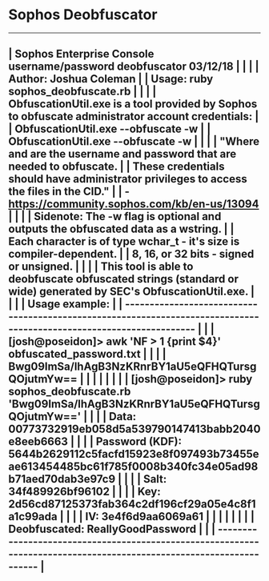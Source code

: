 # Sophos Deobfuscator
 ---------------------------------------------------------------------------------------------------------------------------------
| Sophos Enterprise Console username/password deobfuscator                                                               03/12/18 |
|                                                                                                                                 |
| Author: Joshua Coleman                                                                                                          |
| Usage:  ruby sophos_deobfuscate.rb <obfuscated>                                                                                 |
|                                                                                                                                 |
| ObfuscationUtil.exe is a tool provided by Sophos to obfuscate administrator account credentials:                                |
|   ObfuscationUtil.exe --obfuscate <USERNAME> -w                                                                                 |
|   ObfuscationUtil.exe --obfuscate <PASSWORD> -w                                                                                 |
|                                                                                                                                 |
|   "Where <USERNAME> and <PASSWORD> are the username and password that are needed to obfuscate.                                  |
|   These credentials should have administrator privileges to access the files in the CID."                                       |
|     - https://community.sophos.com/kb/en-us/13094                                                                               |
|                                                                                                                                 |
|   Sidenote: The -w flag is optional and outputs the obfuscated data as a wstring.                                               |
|             Each character is of type wchar_t - it's size is compiler-dependent.                                                |
|             8, 16, or 32 bits - signed or unsigned.                                                                             |
|                                                                                                                                 |
| This tool is able to deobfuscate obfuscated strings (standard or wide) generated by SEC's ObfuscationUtil.exe.                  |
|                                                                                                                                 |
| Usage example:                                                                                                                  |
|  --------------------------------------------------------------------------------------------------------------------           |
| | [josh@poseidon]> awk 'NF > 1 {print $4}' obfuscated_password.txt                                                   |          |
| |   Bwg09ImSa/lhAgB3NzKRnrBY1aU5eQFHQTursgQOjutmYw==                                                                 |          |
| |                                                                                                                    |          |
| | [josh@poseidon]> ruby sophos_deobfuscate.rb 'Bwg09ImSa/lhAgB3NzKRnrBY1aU5eQFHQTursgQOjutmYw=='                     |          |
| |   Data:           00773732919eb058d5a539790147413babb2040e8eeb6663                                                 |          |
| |   Password (KDF): 5644b2629112c5facfd15923e8f097493b73455eae613454485bc61f785f0008b340fc34e05ad98b71aed70dab3e97c9 |          |
| |   Salt:           34f489926bf96102                                                                                 |          |
| |   Key:            2d56cd87125373fab364c2df196cf29a05e4c8f1a1c99ada                                                 |          |
| |   IV:             3e4f6d9aa6069a61                                                                                 |          |
| |                                                                                                                    |          |
| |   Deobfuscated:   ReallyGoodPassword                                                                               |          |
|  --------------------------------------------------------------------------------------------------------------------           |
 ---------------------------------------------------------------------------------------------------------------------------------
